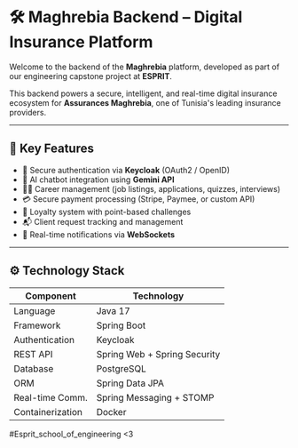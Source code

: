 # 🛠️ Maghrebia Backend – Digital Insurance Platform

Welcome to the backend of the **Maghrebia** platform, developed as part of our engineering capstone project at **ESPRIT**.

This backend powers a secure, intelligent, and real-time digital insurance ecosystem for **Assurances Maghrebia**, one of Tunisia's leading insurance providers.

---

## 🧩 Key Features

- 🔐 Secure authentication via **Keycloak** (OAuth2 / OpenID)
- 🤖 AI chatbot integration using **Gemini API**
- 🧑‍💼 Career management (job listings, applications, quizzes, interviews)
- 💳 Secure payment processing (Stripe, Paymee, or custom API)
- 🎁 Loyalty system with point-based challenges
- 📬 Client request tracking and management
- 🔔 Real-time notifications via **WebSockets**

---

## ⚙️ Technology Stack

| Component         | Technology                     |
|------------------|---------------------------------|
| Language          | Java 17                         |
| Framework         | Spring Boot                     |
| Authentication    | Keycloak                        |
| REST API          | Spring Web + Spring Security    |
| Database          | PostgreSQL                      |
| ORM               | Spring Data JPA                 |
| Real-time Comm.   | Spring Messaging + STOMP        |
| Containerization  | Docker                          |



 #Esprit_school_of_engineering <3

